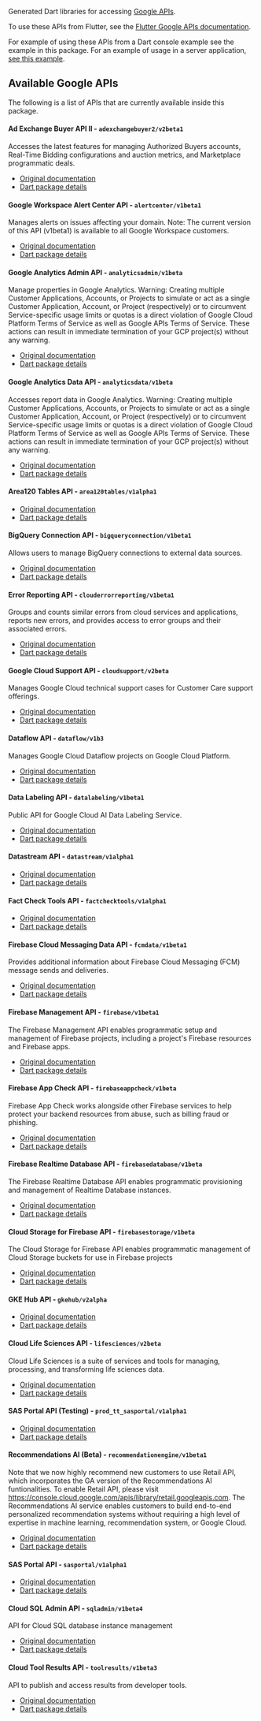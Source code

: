 Generated Dart libraries for accessing
[Google APIs](https://developers.google.com/api-client-library).

To use these APIs from Flutter, see the
[Flutter Google APIs documentation](https://flutter.dev/docs/development/data-and-backend/google-apis).

For example of using these APIs from a Dart console example see the example in
this package. For an example of usage in a server application,
[see this example](https://github.com/dart-lang/samples/tree/master/server/google_apis).

## Available Google APIs

The following is a list of APIs that are currently available inside this
package.

#### Ad Exchange Buyer API II - `adexchangebuyer2/v2beta1`

Accesses the latest features for managing Authorized Buyers accounts, Real-Time Bidding configurations and auction metrics, and Marketplace programmatic deals.

- [Original documentation](https://developers.google.com/authorized-buyers/apis/reference/rest/)
- [Dart package details](https://pub.dev/documentation/googleapis_beta/9.0.0/adexchangebuyer2_v2beta1/adexchangebuyer2_v2beta1-library.html)

#### Google Workspace Alert Center API - `alertcenter/v1beta1`

Manages alerts on issues affecting your domain. Note: The current version of this API (v1beta1) is available to all Google Workspace customers. 

- [Original documentation](https://developers.google.com/admin-sdk/alertcenter/)
- [Dart package details](https://pub.dev/documentation/googleapis_beta/9.0.0/alertcenter_v1beta1/alertcenter_v1beta1-library.html)

#### Google Analytics Admin API - `analyticsadmin/v1beta`

Manage properties in Google Analytics. Warning: Creating multiple Customer Applications, Accounts, or Projects to simulate or act as a single Customer Application, Account, or Project (respectively) or to circumvent Service-specific usage limits or quotas is a direct violation of Google Cloud Platform Terms of Service as well as Google APIs Terms of Service. These actions can result in immediate termination of your GCP project(s) without any warning.

- [Original documentation](http://code.google.com/apis/analytics/docs/mgmt/home.html)
- [Dart package details](https://pub.dev/documentation/googleapis_beta/9.0.0/analyticsadmin_v1beta/analyticsadmin_v1beta-library.html)

#### Google Analytics Data API - `analyticsdata/v1beta`

Accesses report data in Google Analytics. Warning: Creating multiple Customer Applications, Accounts, or Projects to simulate or act as a single Customer Application, Account, or Project (respectively) or to circumvent Service-specific usage limits or quotas is a direct violation of Google Cloud Platform Terms of Service as well as Google APIs Terms of Service. These actions can result in immediate termination of your GCP project(s) without any warning. 

- [Original documentation](https://developers.google.com/analytics/devguides/reporting/data/v1/)
- [Dart package details](https://pub.dev/documentation/googleapis_beta/9.0.0/analyticsdata_v1beta/analyticsdata_v1beta-library.html)

#### Area120 Tables API - `area120tables/v1alpha1`

- [Original documentation](https://support.google.com/area120-tables/answer/10011390)
- [Dart package details](https://pub.dev/documentation/googleapis_beta/9.0.0/area120tables_v1alpha1/area120tables_v1alpha1-library.html)

#### BigQuery Connection API - `bigqueryconnection/v1beta1`

Allows users to manage BigQuery connections to external data sources.

- [Original documentation](https://cloud.google.com/bigquery/docs/connections-api-intro)
- [Dart package details](https://pub.dev/documentation/googleapis_beta/9.0.0/bigqueryconnection_v1beta1/bigqueryconnection_v1beta1-library.html)

#### Error Reporting API - `clouderrorreporting/v1beta1`

Groups and counts similar errors from cloud services and applications, reports new errors, and provides access to error groups and their associated errors. 

- [Original documentation](https://cloud.google.com/error-reporting/)
- [Dart package details](https://pub.dev/documentation/googleapis_beta/9.0.0/clouderrorreporting_v1beta1/clouderrorreporting_v1beta1-library.html)

#### Google Cloud Support API - `cloudsupport/v2beta`

Manages Google Cloud technical support cases for Customer Care support offerings. 

- [Original documentation](https://cloud.google.com/support/docs/apis)
- [Dart package details](https://pub.dev/documentation/googleapis_beta/9.0.0/cloudsupport_v2beta/cloudsupport_v2beta-library.html)

#### Dataflow API - `dataflow/v1b3`

Manages Google Cloud Dataflow projects on Google Cloud Platform.

- [Original documentation](https://cloud.google.com/dataflow)
- [Dart package details](https://pub.dev/documentation/googleapis_beta/9.0.0/dataflow_v1b3/dataflow_v1b3-library.html)

#### Data Labeling API - `datalabeling/v1beta1`

Public API for Google Cloud AI Data Labeling Service.

- [Original documentation](https://cloud.google.com/data-labeling/docs/)
- [Dart package details](https://pub.dev/documentation/googleapis_beta/9.0.0/datalabeling_v1beta1/datalabeling_v1beta1-library.html)

#### Datastream API - `datastream/v1alpha1`

- [Original documentation](https://cloud.google.com/datastream/)
- [Dart package details](https://pub.dev/documentation/googleapis_beta/9.0.0/datastream_v1alpha1/datastream_v1alpha1-library.html)

#### Fact Check Tools API - `factchecktools/v1alpha1`

- [Original documentation](https://developers.google.com/fact-check/tools/api/)
- [Dart package details](https://pub.dev/documentation/googleapis_beta/9.0.0/factchecktools_v1alpha1/factchecktools_v1alpha1-library.html)

#### Firebase Cloud Messaging Data API - `fcmdata/v1beta1`

Provides additional information about Firebase Cloud Messaging (FCM) message sends and deliveries.

- [Original documentation](https://firebase.google.com/docs/cloud-messaging)
- [Dart package details](https://pub.dev/documentation/googleapis_beta/9.0.0/fcmdata_v1beta1/fcmdata_v1beta1-library.html)

#### Firebase Management API - `firebase/v1beta1`

The Firebase Management API enables programmatic setup and management of Firebase projects, including a project's Firebase resources and Firebase apps.

- [Original documentation](https://firebase.google.com)
- [Dart package details](https://pub.dev/documentation/googleapis_beta/9.0.0/firebase_v1beta1/firebase_v1beta1-library.html)

#### Firebase App Check API - `firebaseappcheck/v1beta`

Firebase App Check works alongside other Firebase services to help protect your backend resources from abuse, such as billing fraud or phishing.

- [Original documentation](https://firebase.google.com/docs/app-check)
- [Dart package details](https://pub.dev/documentation/googleapis_beta/9.0.0/firebaseappcheck_v1beta/firebaseappcheck_v1beta-library.html)

#### Firebase Realtime Database API - `firebasedatabase/v1beta`

The Firebase Realtime Database API enables programmatic provisioning and management of Realtime Database instances.

- [Original documentation](https://firebase.google.com/docs/reference/rest/database/database-management/rest/)
- [Dart package details](https://pub.dev/documentation/googleapis_beta/9.0.0/firebasedatabase_v1beta/firebasedatabase_v1beta-library.html)

#### Cloud Storage for Firebase API - `firebasestorage/v1beta`

The Cloud Storage for Firebase API enables programmatic management of Cloud Storage buckets for use in Firebase projects

- [Original documentation](https://firebase.google.com/docs/storage)
- [Dart package details](https://pub.dev/documentation/googleapis_beta/9.0.0/firebasestorage_v1beta/firebasestorage_v1beta-library.html)

#### GKE Hub API - `gkehub/v2alpha`

- [Original documentation](https://cloud.google.com/anthos/multicluster-management/connect/registering-a-cluster)
- [Dart package details](https://pub.dev/documentation/googleapis_beta/9.0.0/gkehub_v2alpha/gkehub_v2alpha-library.html)

#### Cloud Life Sciences API - `lifesciences/v2beta`

Cloud Life Sciences is a suite of services and tools for managing, processing, and transforming life sciences data.

- [Original documentation](https://cloud.google.com/life-sciences)
- [Dart package details](https://pub.dev/documentation/googleapis_beta/9.0.0/lifesciences_v2beta/lifesciences_v2beta-library.html)

#### SAS Portal API (Testing) - `prod_tt_sasportal/v1alpha1`

- [Original documentation](https://developers.google.com/spectrum-access-system/)
- [Dart package details](https://pub.dev/documentation/googleapis_beta/9.0.0/prod_tt_sasportal_v1alpha1/prod_tt_sasportal_v1alpha1-library.html)

#### Recommendations AI (Beta) - `recommendationengine/v1beta1`

Note that we now highly recommend new customers to use Retail API, which incorporates the GA version of the Recommendations AI funtionalities. To enable Retail API, please visit https://console.cloud.google.com/apis/library/retail.googleapis.com. The Recommendations AI service enables customers to build end-to-end personalized recommendation systems without requiring a high level of expertise in machine learning, recommendation system, or Google Cloud.

- [Original documentation](https://cloud.google.com/recommendations-ai/docs)
- [Dart package details](https://pub.dev/documentation/googleapis_beta/9.0.0/recommendationengine_v1beta1/recommendationengine_v1beta1-library.html)

#### SAS Portal API - `sasportal/v1alpha1`

- [Original documentation](https://developers.google.com/spectrum-access-system/)
- [Dart package details](https://pub.dev/documentation/googleapis_beta/9.0.0/sasportal_v1alpha1/sasportal_v1alpha1-library.html)

#### Cloud SQL Admin API - `sqladmin/v1beta4`

API for Cloud SQL database instance management

- [Original documentation](https://developers.google.com/cloud-sql/)
- [Dart package details](https://pub.dev/documentation/googleapis_beta/9.0.0/sqladmin_v1beta4/sqladmin_v1beta4-library.html)

#### Cloud Tool Results API - `toolresults/v1beta3`

API to publish and access results from developer tools.

- [Original documentation](https://firebase.google.com/docs/test-lab/)
- [Dart package details](https://pub.dev/documentation/googleapis_beta/9.0.0/toolresults_v1beta3/toolresults_v1beta3-library.html)


